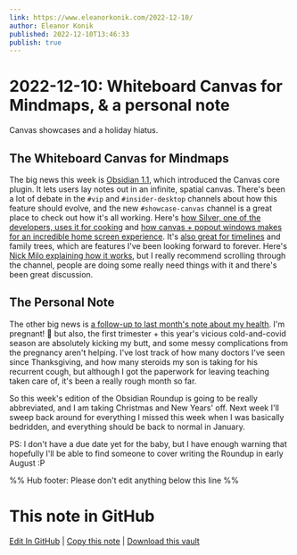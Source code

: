 ```yaml
---
link: https://www.eleanorkonik.com/2022-12-10/
author: Eleanor Konik
published: 2022-12-10T13:46:33
publish: true
---
```


# 2022-12-10: Whiteboard Canvas for Mindmaps, & a personal note
Canvas showcases and a holiday hiatus.

## The Whiteboard Canvas for Mindmaps

The big news this week is [Obsidian 1.1](https://forum.obsidian.md/t/obsidian-release-v1-1-0-insider-build/48954), which introduced the Canvas core plugin. It lets users lay notes out in an infinite, spatial canvas. There's been a lot of debate in the `#vip` and `#insider-desktop` channels about how this feature should evolve, and the new `#showcase-canvas` channel is a great place to check out how it's all working. Here's [how Silver, one of the developers, uses it for cooking](https://discord.com/channels/686053708261228577/1050087185602334833/1050098060522422354) and [how canvas + popout windows makes for an incredible home screen experience](https://discord.com/channels/686053708261228577/1050087185602334833/1050110374730530878). It's [also great for timelines](https://discord.com/channels/686053708261228577/1050087185602334833/1051104716840517713) and family trees, which are features I've been looking forward to forever. Here's [Nick Milo explaining how it works](https://www.youtube.com/watch?v=vLBd_ADeKIw), but I really recommend scrolling through the channel, people are doing some really need things with it and there's been great discussion. 

## The Personal Note

The other big news is [a follow-up to last month's note about my health](https://www.eleanorkonik.com/2022-11-26/). I'm pregnant! 🥳 but also, the first trimester + this year's vicious cold-and-covid season are absolutely kicking my butt, and some messy complications from the pregnancy aren't helping. I've lost track of how many doctors I've seen since Thanksgiving, and how many steroids my son is taking for his recurrent cough, but although I got the paperwork for leaving teaching taken care of, it's been a really rough month so far. 

So this week's edition of the Obsidian Roundup is going to be really abbreviated, and I am taking Christmas and New Years' off. Next week I'll sweep back around for everything I missed this week when I was basically bedridden, and everything should be back to normal in January. 

PS: I don't have a due date yet for the baby, but I have enough warning that hopefully I'll be able to find someone to cover writing the Roundup in early August :P 


%% Hub footer: Please don't edit anything below this line %%

# This note in GitHub

<span class="git-footer">[Edit In GitHub](https://github.dev/obsidian-community/obsidian-hub/blob/main/01%20-%20Community/Obsidian%20Roundup/2022-12-10%20Whiteboard%20Canvas%20for%20Mindmaps%2C%20%26%20a%20personal%20note.md "git-hub-edit-note") | [Copy this note](https://raw.githubusercontent.com/obsidian-community/obsidian-hub/main/01%20-%20Community/Obsidian%20Roundup/2022-12-10%20Whiteboard%20Canvas%20for%20Mindmaps%2C%20%26%20a%20personal%20note.md "git-hub-copy-note") | [Download this vault](https://github.com/obsidian-community/obsidian-hub/archive/refs/heads/main.zip "git-hub-download-vault") </span>
